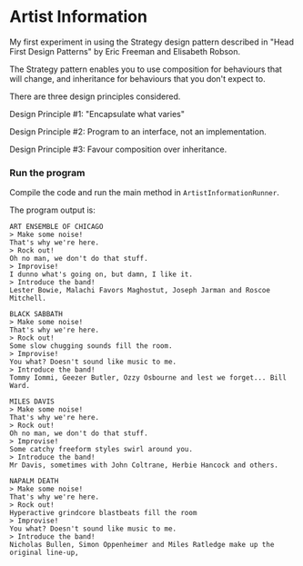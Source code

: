 # Artist Information

My first experiment in using the Strategy design pattern described in "Head First Design Patterns" by Eric Freeman and Elisabeth Robson.

The Strategy pattern enables you to use composition for behaviours that will change, and inheritance for behaviours that you don't expect to.

There are three design principles considered.

Design Principle #1: "Encapsulate what varies"

Design Principle #2: Program to an interface, not an implementation.

Design Principle #3: Favour composition over inheritance.

### Run the program
Compile the code and run the main method in `ArtistInformationRunner`.

The program output is:

```
ART ENSEMBLE OF CHICAGO
> Make some noise!
That's why we're here.
> Rock out!
Oh no man, we don't do that stuff.
> Improvise!
I dunno what's going on, but damn, I like it.
> Introduce the band!
Lester Bowie, Malachi Favors Maghostut, Joseph Jarman and Roscoe Mitchell.

BLACK SABBATH
> Make some noise!
That's why we're here.
> Rock out!
Some slow chugging sounds fill the room.
> Improvise!
You what? Doesn't sound like music to me.
> Introduce the band!
Tommy Iommi, Geezer Butler, Ozzy Osbourne and lest we forget... Bill Ward.

MILES DAVIS
> Make some noise!
That's why we're here.
> Rock out!
Oh no man, we don't do that stuff.
> Improvise!
Some catchy freeform styles swirl around you.
> Introduce the band!
Mr Davis, sometimes with John Coltrane, Herbie Hancock and others.

NAPALM DEATH
> Make some noise!
That's why we're here.
> Rock out!
Hyperactive grindcore blastbeats fill the room
> Improvise!
You what? Doesn't sound like music to me.
> Introduce the band!
Nicholas Bullen, Simon Oppenheimer and Miles Ratledge make up the original line-up,
```
